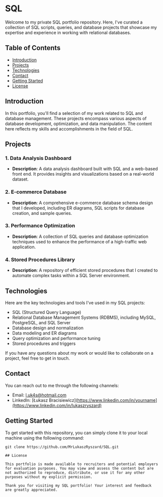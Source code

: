 # SQL

Welcome to my private SQL portfolio repository. Here, I've curated a collection of SQL scripts, queries, and database projects that showcase my expertise and experience in working with relational databases. 

## Table of Contents

- [Introduction](#introduction)
- [Projects](#projects)
- [Technologies](#technologies)
- [Contact](#contact)
- [Getting Started](#getting-started)
- [License](#license)

## Introduction

In this portfolio, you'll find a selection of my work related to SQL and database management. These projects encompass various aspects of database development, optimization, and data manipulation. The content here reflects my skills and accomplishments in the field of SQL.

## Projects

### 1. Data Analysis Dashboard

- **Description**: A data analysis dashboard built with SQL and a web-based front end. It provides insights and visualizations based on a real-world dataset.

### 2. E-commerce Database

- **Description**: A comprehensive e-commerce database schema design that I developed, including ER diagrams, SQL scripts for database creation, and sample queries.

### 3. Performance Optimization

- **Description**: A collection of SQL queries and database optimization techniques used to enhance the performance of a high-traffic web application.

### 4. Stored Procedures Library

- **Description**: A repository of efficient stored procedures that I created to automate complex tasks within a SQL Server environment.

## Technologies

Here are the key technologies and tools I've used in my SQL projects:

- SQL (Structured Query Language)
- Relational Database Management Systems (RDBMS), including MySQL, PostgreSQL, and SQL Server
- Database design and normalization
- Data modeling and ER diagrams
- Query optimization and performance tuning
- Stored procedures and triggers

If you have any questions about my work or would like to collaborate on a project, feel free to get in touch.

## Contact

You can reach out to me through the following channels:

- Email: l.uk4s@hotmail.com
- LinkedIn: [Łukasz Bracisiewicz](https://www.linkedin.com/in/yourname](https://www.linkedin.com/in/lukaszryszard)

## Getting Started

To get started with this repository, you can simply clone it to your local machine using the following command:

```shell
git clone https://github.com/MrLukaszRyszard/SQL.git

## License

This portfolio is made available to recruiters and potential employers for evaluation purposes. You may view and assess the content but are not authorized to reproduce, distribute, or use it for any other purposes without my explicit permission.

Thank you for visiting my SQL portfolio! Your interest and feedback are greatly appreciated.
